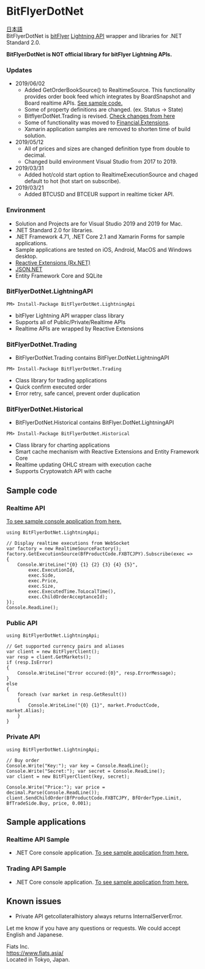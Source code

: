 # BitFlyerDotNet
[日本語](README.ja-JP.md)  
BitFlyerDotNet is [bitFlyer](https://bitflyer.com/en-jp/) [Lightning API](https://lightning.bitflyer.com/docs?lang=en) wrapper and libraries for .NET Standard 2.0.

**BitFlyerDotNet is NOT official library for bitFlyer Lightning APIs.**

### Updates
- 2019/06/02
  - Added GetOrderBookSource() to RealtimeSource. This functionality provides order book feed which integrates by BoardSnapshot and Board realtime APIs. [See sample code.](Samples/RealtimeApiSample/Program.cs)
  - Some of property definitions are changed. (ex. Status -> State)
  - BitflyerDotNet.Trading is revised. [Check changes from here](Samples/TradingApiSample/Program.cs)
  - Some of functionality was moved to [Financial.Extensions](https://github.com/fiatsasia/Financial.Extensions).
  - Xamarin application samples are removed to shorten time of build solution.
- 2019/05/12
  - All of prices and sizes are changed definition type from double to decimal.
  - Changed build environment Visual Studio from 2017 to 2019.
- 2019/03/31
  - Added hot/cold start option to RealtimeExecutionSource and chaged default to hot (hot start on subscribe).
- 2019/03/21
  - Added BTCUSD and BTCEUR support in realtime ticker API. 

### Environment 
- Solution and Projects are for Visual Studio 2019 and 2019 for Mac.
- .NET Standard 2.0 for libraries.
- .NET Framework 4.71, .NET Core 2.1 and Xamarin Forms for sample applications.
- Sample applications are tested on iOS, Android, MacOS and Windows desktop. 
- [Reactive Extensions (Rx.NET)](http://reactivex.io/)
- [JSON.NET](https://www.newtonsoft.com/json)
- Entity Framework Core and SQLite

### BitFlyerDotNet.LightningAPI
```
PM> Install-Package BitFlyerDotNet.LightningApi
```
- bitFlyer Lightning API wrapper class library
- Supports all of Public/Private/Realtime APIs
- Realtime APIs are wrapped by Reactive Extensions
### BitFlyerDotNet.Trading
- BitFlyerDotNet.Trading contains BitFlyer.DotNet.LightningAPI
```
PM> Install-Package BitFlyerDotNet.Trading
```
- Class library for trading applications
- Quick confirm executed order
- Error retry, safe cancel, prevent order duplication 
### BitFlyerDotNet.Historical
- BitFlyerDotNet.Historical contains BitFlyer.DotNet.LightningAPI
```
PM> Install-Package BitFlyerDotNet.Historical
```
- Class library for charting applications
- Smart cache mechanism with Reactive Extensions and Entity Framework Core
- Realtime updating OHLC stream with execution cache
- Supports Cryptowatch API with cache

## Sample code

### Realtime API
[To see sample console application from here.](Samples/RealTimeApiSample/Program.cs)
```
using BitFlyerDotNet.LightningApi;

// Display realtime executions from WebSocket
var factory = new RealtimeSourceFactory();
factory.GetExecutionSource(BfProductCode.FXBTCJPY).Subscribe(exec =>
{
    Console.WriteLine("{0} {1} {2} {3} {4} {5}",
        exec.ExecutionId,
        exec.Side,
        exec.Price,
        exec.Size,
        exec.ExecutedTime.ToLocalTime(),
        exec.ChildOrderAcceptanceId);
});
Console.ReadLine();
```
### Public API
```
using BitFlyerDotNet.LightningApi;

// Get supported currency pairs and aliases
var client = new BitFlyerClient();
var resp = client.GetMarkets();
if (resp.IsError)
{
    Console.WriteLine("Error occured:{0}", resp.ErrorMessage);
}
else
{
    foreach (var market in resp.GetResult())
    {
        Console.WriteLine("{0} {1}", market.ProductCode, market.Alias);
    }
}
```
### Private API  
```
using BitFlyerDotNet.LightningApi;

// Buy order
Console.Write("Key:"); var key = Console.ReadLine();
Console.Write("Secret:"); var secret = Console.ReadLine();
var client = new BitFlyerClient(key, secret);

Console.Write("Price:"); var price = decimal.Parse(Console.ReadLine());
client.SendChildOrder(BfProductCode.FXBTCJPY, BfOrderType.Limit, BfTradeSide.Buy, price, 0.001);
```
## Sample applications

### Realtime API Sample
- .NET Core console application.
[To see sample application from here.](Samples/RealtimeApiSample/Program.cs)

### Trading API Sample
- .NET Core console application.
[To see sample application from here.](Samples/TradingApiSample/Program.cs)

## Known issues

- Private API getcollateralhistory always returns InternalServerError.

Let me know if you have any questions or requests. We could accept English and Japanese.

Fiats Inc.  
<https://www.fiats.asia/>  
Located in Tokyo, Japan.
